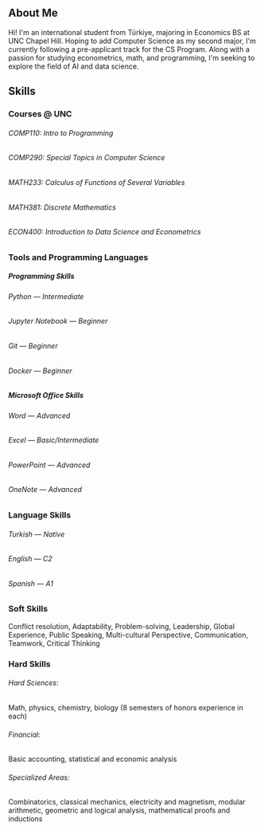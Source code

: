 ## About Me
Hi! I'm an international student from Türkiye, majoring in Economics BS at UNC Chapel Hill. Hoping to add Computer Science as my second major, I'm currently following a pre-applicant track for the CS Program. Along with a passion for studying econometrics, math, and programming, I'm seeking to explore the field of AI and data science. 

## Skills
### Courses @ UNC
###### COMP110: Intro to Programming
###### COMP290: Special Topics in Computer Science
###### MATH233: Calculus of Functions of Several Variables
###### MATH381: Discrete Mathematics
###### ECON400: Introduction to Data Science and Econometrics


### Tools and Programming Languages
##### Programming Skills
###### Python — Intermediate
###### Jupyter Notebook — Beginner
###### Git — Beginner
###### Docker — Beginner

##### Microsoft Office Skills
###### Word — Advanced
###### Excel — Basic/Intermediate 
###### PowerPoint — Advanced
###### OneNote — Advanced


### Language Skills
###### Turkish — Native
###### English — C2
###### Spanish — A1


### Soft Skills
Conflict resolution, Adaptability, Problem-solving, Leadership, Global Experience, Public Speaking, Multi-cultural Perspective, Communication, Teamwork, Critical Thinking

### Hard Skills
###### Hard Sciences:
Math, physics, chemistry, biology (8 semesters of honors experience in each)
###### Financial:
Basic accounting, statistical and economic analysis
###### Specialized Areas:
Combinatorics, classical mechanics, electricity and magnetism, modular arithmetic, geometric and logical analysis, mathematical proofs and inductions
